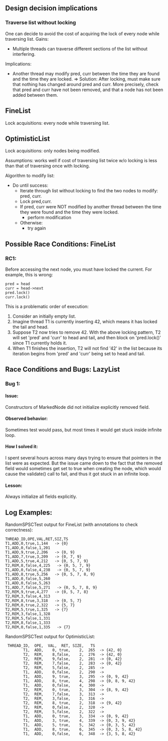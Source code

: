 ## Design decision implications
### Traverse list without locking
One can decide to avoid the cost of acquiring the lock of every node while traversing list.
Gains:
- Multiple threads can traverse different sections of the list without interfering.

Implications:
- Another thread may modify pred, curr between the time they are found and the time they are locked.
  => Solution: After locking, must make sure that nothing has changed around pred and curr. More precisely, check that pred and curr have not been removed, and that a node has not been added between them.
## FineList
Lock acquisitions: every node while traversing list.

## OptimisticList
Lock acquisitions: only nodes being modified.

Assumptions: works well if cost of traversing list twice w/o locking 
is less than that of traversing once with locking.

Algorithm to modify list:
- Do until success:
    - Iterate through list without locking to find the two nodes to modify: pred, curr.
    - Lock pred,curr.
    - If pred, curr were NOT modified by another thread between the time they were found and the time they were locked.
      - perform modification
    - Otherwise:
      - try again

## Possible Race Conditions: FineList
### RC1:
Before accessing the next node, you must have locked the current.
For example, this is wrong:
```
pred = head
curr = head->next
pred.lock()
curr.lock()
```
This is a problematic order of execution:
1. Consider an initially empty list.
2. Imagine thread T1 is currently inserting 42, which means it has
   locked the tail and head.
3. Suppose T2 now tries to remove 42. With the above locking pattern,
   T2 will set 'pred' and 'curr' to head and tail, and then block on
   'pred.lock()' since T1 currently holds it.
4. When T1 finishes the insertion, T2 will not find '42' in the list
   because its iteration begins from 'pred' and 'curr' being set to
   head and tail.


## Race Conditions and Bugs: LazyList 
### Bug 1:
#### Issue:
Constructors of MarkedNode did not initialize explicitly removed field.

#### Observed behavior:
Sometimes test would pass, but most times it would get stuck inside infinite loop.

#### How I solved it:
I spent several hours across many days trying to ensure that pointers in the list were as expected.
But the issue came down to the fact that the removed field would sometimes get set to true when
creating the node, which would cause the validate() call to fail, and thus it got stuck in an infinite loop.

#### Lesson:
Always initialize all fields explicitly.


## Log Examples:
RandomSPSCTest output for FineList (with annotations to check correctness):
```
THREAD_ID,OPE,VAL,RET,SIZ,TS
T1,ADD,0,true,1,144   -> {0}
T1,ADD,0,false,1,201
T1,ADD,9,true,2,206   -> {0, 9}
T1,ADD,7,true,3,209   -> {0, 7, 9}
T1,ADD,5,true,4,212   -> {0, 5, 7, 9}
T2,REM,8,false,4,225   -> {0, 5, 7, 9}
T1,ADD,0,false,4,238   -> {0, 5, 7, 9}
T1,ADD,8,true,5,256   -> {0, 5, 7, 8, 9}
T1,ADD,0,false,5,260
T1,ADD,0,false,5,263
T1,ADD,7,false,5,271   -> {0, 5, 7, 8, 9}
T2,REM,9,true,4,277   -> {0, 5, 7, 8}
T2,REM,3,false,4,313
T2,REM,8,true,3,318   -> {0, 5, 7}
T2,REM,0,true,2,322   -> {5, 7}
T2,REM,5,true,1,325   -> {7}
T2,REM,3,false,1,328
T2,REM,5,false,1,331
T2,REM,8,false,1,333
T2,REM,0,false,1,335   -> {7}
```

RandomSPSCTest output for OptimisticList:
```
 THREAD_ID,  OPE,  VAL,  RET, SIZE,   TS
        T1,  ADD,    0, true,    2,  265  -> {42, 0}
        T2,  REM,    8,false,    2,  276  -> {42, 0}
        T2,  REM,    9,false,    2,  281  -> {0, 42}
        T2,  REM,    7,false,    2,  283  -> {0, 42}
        T2,  REM,    5,false,    2,  285  ->
        T1,  ADD,    0,false,    2,  290  ->
        T1,  ADD,    9, true,    3,  295  -> {0, 9, 42}
        T1,  ADD,    8, true,    4,  298  -> {0, 8, 9, 42}
        T1,  ADD,    0,false,    4,  300  -> 
        T2,  REM,    0, true,    3,  304  -> {8, 9, 42}
        T2,  REM,    7,false,    3,  313  ->
        T2,  REM,    3,false,    3,  316  ->
        T2,  REM,    8, true,    2,  318  -> {9, 42}
        T2,  REM,    0,false,    2,  320  ->
        T2,  REM,    5,false,    2,  322  ->
        T1,  ADD,    0, true,    3,  334  -> {0, 9, 42}
        T1,  ADD,    3, true,    4,  339  -> {0, 3, 9, 42}
        T1,  ADD,    5, true,    5,  342  -> {0, 3, 5, 42}
        T1,  ADD,    8, true,    6,  345  -> {0, 3, 5, 8, 42}
        T1,  ADD,    0,false,    6,  348  -> {3, 5, 8, 42}
```

